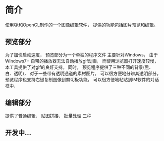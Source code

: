 # 简介 #

使用Qt和OpenGL制作的一个图像编辑软件， 提供的功能包括图片预览和编辑。

## 预览部分 ##

为了加快启动速度， 预览部分为一个单独的程序文件
主要针对Windows， 由于Windows7+ 自带的播放器无法自动播放gif动画， 而使用浏览器打开速度较慢， 本工具提供了对gif的良好支持。
同时， 预览程序提供了三种不同的背景(黑、白、透明)， 对于一些带有透明通道的素材图片， 可以很方便地分辨其透明部分。 预览程序也支持右键复制图像到剪切板功能， 可以很方便地粘贴到IM软件的对话框中.

## 编辑部分 ##

提供了普通编辑、 贴图拼接、 批量处理 三种

## 开发中... ##